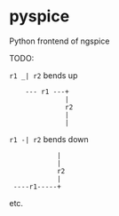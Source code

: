 pyspice
=======

Python frontend of ngspice


TODO:

`r1 _| r2` bends up
    
    
        --- r1 ---+
                  |
                  r2 
                  | 
                  |
    
`r1 -| r2` bends down 
    
                |
                |
                r2
                |
     ----r1-----+

etc.
        




    
